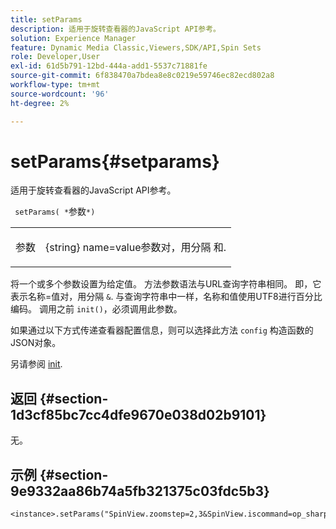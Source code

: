 ```yaml
---
title: setParams
description: 适用于旋转查看器的JavaScript API参考。
solution: Experience Manager
feature: Dynamic Media Classic,Viewers,SDK/API,Spin Sets
role: Developer,User
exl-id: 61d5b791-12bd-444a-add1-5537c71881fe
source-git-commit: 6f838470a7bdea8e8c0219e59746ec82ecd802a8
workflow-type: tm+mt
source-wordcount: '96'
ht-degree: 2%

---
```


# setParams{#setparams}

适用于旋转查看器的JavaScript API参考。

` setParams( *`参数`*)`

<table id="table_896DFF34A68A403DB93A6D597461A573"> 
 <tbody> 
  <tr> 
   <td colname="col1"> <p> <span class="codeph"> <span class="varname"> 参数</span> </span> </p> </td> 
   <td colname="col2"> <p> <span class="codeph"> {string}</span> name=value参数对，用分隔 <span class="codeph"> 和</span>. </p> </td> 
  </tr> 
 </tbody> 
</table>

将一个或多个参数设置为给定值。 方法参数语法与URL查询字符串相同。 即，它表示名称=值对，用分隔 `&`. 与查询字符串中一样，名称和值使用UTF8进行百分比编码。 调用之前 `init()`，必须调用此参数。

如果通过以下方式传递查看器配置信息，则可以选择此方法 `config` 构造函数的JSON对象。

另请参阅 [init](../../../c-html5-s7-aem-asset-viewers/c-html5-spin-viewer-about/c-html5-spin-viewer-javascriptapiref/r-html5-spin-viewer-javascriptapiref-init.md#reference-bb4428c155e541b79797f96e17c068ae).

## 返回 {#section-1d3cf85bc7cc4dfe9670e038d02b9101}

无。

## 示例 {#section-9e9332aa86b74a5fb321375c03fdc5b3}

```
<instance>.setParams("SpinView.zoomstep=2,3&SpinView.iscommand=op_sharpen%3d1")
```
